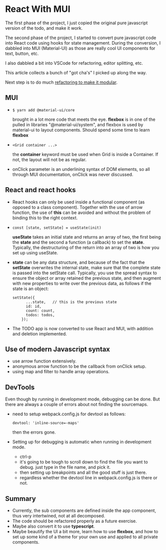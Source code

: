 # React With MUI

The first phase of the project, I just copied the original pure javascript version of the todo, and make it work.

The second phase of the project, I started to convert pure javascript code into React code using hooks for state management.  During the conversion, I dabbled into MUI (Material-UI) as those are really cool UI components for text, button, etc.

I also dabbled a bit into VSCode for refactoring, editor splitting, etc.

This article collects a bunch of "got cha's" I picked up along the way.

Next step is to do much [refactoring to make it modular](Y:\gitroot2\documentations_gitroot2\edx\Harvard_CS50\react_todo_custom\README-REFACTORING.md).

## MUI

* ```
  $ yarn add @material-ui/core
  ```

  brought in a lot more code that meets the eye.  **flexbox** is in one of the pulled in libraries "@material-ui/system", and flexbox is used by material-ui to layout components. Should spend some time to learn **flexbox**

* ```
  <Grid container ...>
  ```

  the **container** keyword must be used when Grid is inside a Container.  If not, the layout will not be as regular.

* onClick parameter is an underlining syntax of DOM elements, so all through MUI documentation, onClick was never discussed.

## React and react hooks

* React hooks can only be used inside a functional component (as opposed to a class component).  Together with the use of arrow function, the use of **this** can be avoided and without the problem of binding this to the right context.

* ```
  const [state, setState] = useState(init)
  ```

  **useState** takes an initial state and returns an array of two, the first being the **state** and the second a function (a callback) to set the **state**.  Typically, the destructuring of the return into an array of two is how you set up using useState.

* **state** can be any data structure, and because of the fact that the **setState** overwrites the internal state, make sure that the complete state is passed into  the setState call.  Typically, you use the spread syntax to ensure the object or array retained the previous state, and then augment with new properties to write over the previous data, as follows if the state is an object:

  ```
  setState({
        ...state,   // this is the previous state
        id: id,
        count: count,
        todos: todos,
      });
  ```

* The TODO app is now converted to use React and MUI, with addition and deletion implemented.

## Use of modern Javascript syntax

* use arrow function extensively.
* anonymous arrow function to be the callback from onClick setup.
* using map and filter to handle array operations.

## DevTools

Even though by running in development mode, debugging can be done.  But there are always a couple of errors about not finding the sourcemaps.

* need to setup webpack.config.js for devtool as follows:

  ```
  devtool: 'inline-source=-maps'
  ```

  then the errors gone.

* Setting up for debugging is automatic when running in development mode.
  * ctrl-p
  * it's going to be tough to scroll down to find the file you want to debug.  just type in the file name, and pick it.
  * then setting up breakpoints and all the good stuff is just there.
  * regardless whether the devtool line in webpack.config.js is there or not.

## Summary

* Currently, the sub components are defined inside the app component, thus very intertwined, not at all decomposed.
* The code should be refactored properly as a future exercise.
* Maybe also convert it to use **typescript**.
* Maybe beautify the UI a bit more, learn how to use **flexbox**, and how to set up some kind of a theme for your own use and applied to all private components.